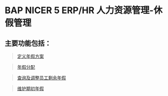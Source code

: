 # BAP NICER 5 ERP/HR 人力资源管理-休假管理

## 主要功能包括：

> [定义年假方案](docs/BAPBusinessCloud/2019知识库/人力资源/休假管理/定义年假方案.md)

> [年假分配](docs/BAPBusinessCloud/2019知识库/人力资源/休假管理/年假分配.md)

> [查询及调整员工剩余年假](docs/BAPBusinessCloud/2019知识库/人力资源/休假管理/查询及调整员工剩余年假.md)

> [维护期初年假](docs/BAPBusinessCloud/2019知识库/人力资源/休假管理/维护期初年假.md)









